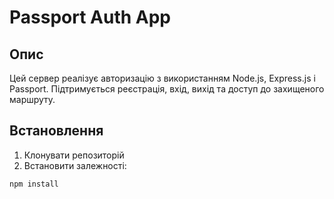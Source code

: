 # Passport Auth App

## Опис
Цей сервер реалізує авторизацію з використанням Node.js, Express.js і Passport. Підтримується реєстрація, вхід, вихід та доступ до захищеного маршруту.

## Встановлення
1. Клонувати репозиторій
2. Встановити залежності:
```bash
npm install
```